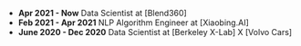 * **Apr 2021 - Now** Data Scientist at [Blend360]
* **Feb 2021 - Apr 2021** NLP Algorithm Engineer at [Xiaobing.AI] 
* **June 2020 - Dec 2020** Data Scientist at [Berkeley X-Lab] X [Volvo Cars]
